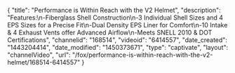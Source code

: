 {
    "title": "Performance is Within Reach with the V2 Helmet",
    "description": "Features:\n-Fiberglass Shell Construction\n-3 Individual Shell Sizes and 4 EPS Sizes for a Precise Fit\n-Dual Density EPS Liner for Comfort\n-10 Intake & 4 Exhaust Vents offer Advanced Airflow\n-Meets SNELL 2010 & DOT Certifications",
    "channelid": "168514",
    "videoid": "6414557",
    "date_created": "1443204414",
    "date_modified": "1450373671",
    "type": "captivate",
    "layout": "channelVideo",
    "url": "\/fox\/performance-is-within-reach-with-the-v2-helmet\/168514-6414557"
}